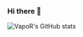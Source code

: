 ### Hi there 👋
![VapoR's GitHub stats](https://github-readme-stats.vercel.app/api?username=vaporrrr&count_private=true&show_icons=true&theme=vision-friendly-dark)
